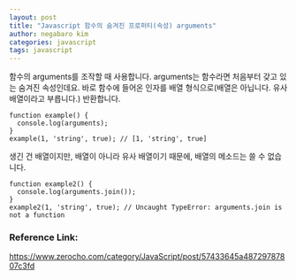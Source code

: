 ```yaml
---
layout: post
title: "Javascript 함수의 숨겨진 프로퍼티(속성) arguments"
author: negabaro kim
categories: javascript
tags: javascript
---
```


함수의 arguments를 조작할 때 사용합니다. arguments는 함수라면 처음부터 갖고 있는 숨겨진 속성인데요. 바로 함수에 들어온 인자를 배열 형식으로(배열은 아닙니다. 유사 배열이라고 부릅니다.) 반환합니다.

```
function example() {
  console.log(arguments);
}
example(1, 'string', true); // [1, 'string', true]
```

생긴 건 배열이지만, 배열이 아니라 유사 배열이기 때문에, 배열의 메소드는 쓸 수 없습니다.

```
function example2() {
  console.log(arguments.join());
}
example2(1, 'string', true); // Uncaught TypeError: arguments.join is not a function
```

### Reference Link:

https://www.zerocho.com/category/JavaScript/post/57433645a48729787807c3fd
